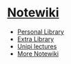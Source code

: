 # [Notewiki](https://github.com/matteogiorgi/notewiki)

- [Personal Library](library.md)
- [Extra Library](books.md)
- [Unipi lectures](notes.md)
- [More Notewiki](extra.md)
